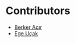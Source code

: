 # Contributors

- [Berker Acır](https://github.com/berkeracir)
- [Ege Uçak](https://github.com/egeucak)
